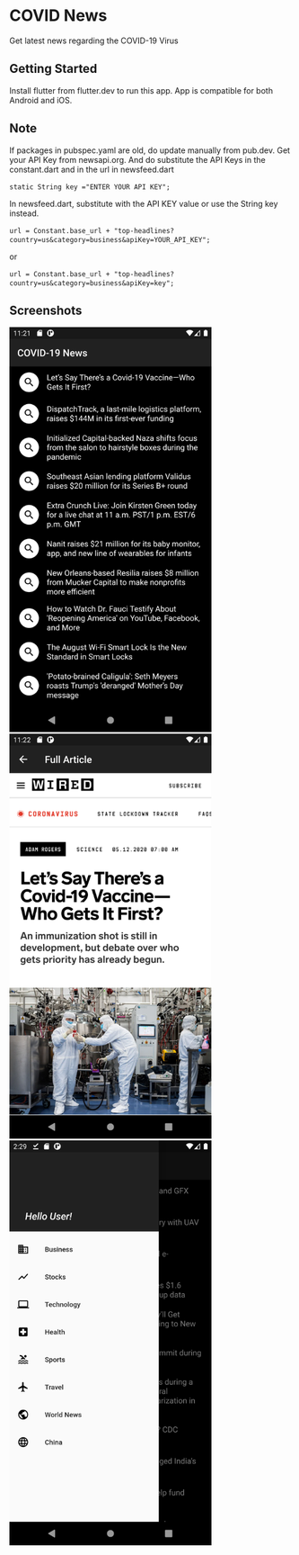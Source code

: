 # COVID News

Get latest news regarding the COVID-19 Virus

## Getting Started

Install flutter from flutter.dev to run this app. App is compatible for both Android and iOS.

## Note

If packages in pubspec.yaml are old, do update manually from pub.dev. Get your API Key from newsapi.org. And do substitute the API Keys in the constant.dart and in the url in newsfeed.dart

```
static String key ="ENTER YOUR API KEY";

```
In newsfeed.dart, substitute with the API KEY value or use the String key instead.

```
url = Constant.base_url + "top-headlines?country=us&category=business&apiKey=YOUR_API_KEY";

```
or

```
url = Constant.base_url + "top-headlines?country=us&category=business&apiKey=key";

```
## Screenshots
<img src= "images/front.png" width="360" height="720" > <img src= "images/article.png" width="360" height="720" > <img src= "images/drawer.png" width="360" height="720" >

